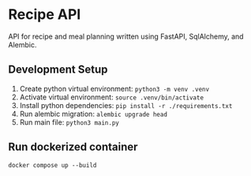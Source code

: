# Recipe API
API for recipe and meal planning written using FastAPI, SqlAlchemy, and Alembic.

## Development Setup

1. Create python virtual environment: `python3 -m venv .venv`
2. Activate virtual environment: `source .venv/bin/activate`
3. Install python dependencies: `pip install -r ./requirements.txt`
4. Run alembic migration: `alembic upgrade head`
5. Run main file: `python3 main.py`

## Run dockerized container

`docker compose up --build`
